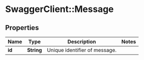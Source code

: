# SwaggerClient::Message

## Properties
Name | Type | Description | Notes
------------ | ------------- | ------------- | -------------
**id** | **String** | Unique identifier of message. | 


